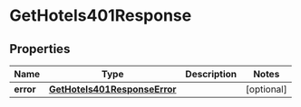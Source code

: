 

# GetHotels401Response


## Properties

| Name | Type | Description | Notes |
|------------ | ------------- | ------------- | -------------|
|**error** | [**GetHotels401ResponseError**](GetHotels401ResponseError.md) |  |  [optional] |



